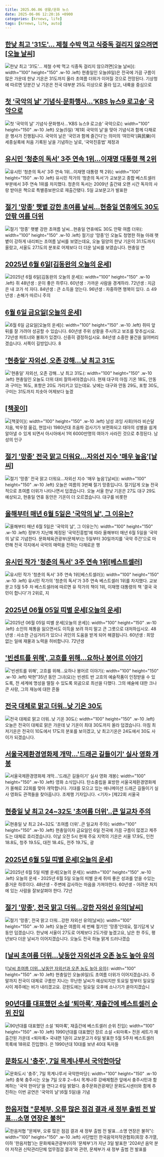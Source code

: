 ```yaml
---
title: 2025.06.06 생활/문화 뉴스
date: 2025-06-06 12:20:16 +0900
categories: [krnews, life]
tags: [krnews, life, auto]
---
```

## [한낮 최고 '31도'... 제철 수박 먹고 식중독 걸리지 않으려면[오늘 날씨]](https://n.news.naver.com/mnews/article/119/0002965259)

![한낮 최고 '31도'... 제철 수박 먹고 식중독 걸리지 않으려면[오늘 날씨]](https://mimgnews.pstatic.net/image/origin/119/2025/06/06/2965259.jpg?type=nf220_150){: width="100" height="150" .w-10 .left}
현충일인 오늘(6일)은 전국에 가끔 구름이 많은 가운데 한낮 기온은 31도까지 올라 초여름 더위가 이어질 것으로 전망된다. 기상청에 따르면 당분간 낮 기온은 전국 대부분 25도 이상으로 올라 덥고, 내륙을 중심으로

## [첫 ‘국악의 날’ 기념식·문화행사…‘KBS 뉴스9 로고송’ 국악으로](https://n.news.naver.com/mnews/article/056/0011964927)

![첫 ‘국악의 날’ 기념식·문화행사…‘KBS 뉴스9 로고송’ 국악으로](https://mimgnews.pstatic.net/image/origin/056/2025/06/05/11964927.jpg?type=nf220_150){: width="100" height="150" .w-10 .left}
오늘(5일) ‘제1회 국악의 날’을 맞아 기념식과 함께 다채로운 행사가 진행됩니다. 국악의 날은 ‘국민과 함께 즐긴다’는 의미의 ‘여민락’(與民樂)이 세종실록에 처음 기록된 날을 기념하는 날로, ‘국악진흥법’ 제정과

## [유시민 ‘청춘의 독서’ 3주 연속 1위…이재명 대통령 책 2위](https://n.news.naver.com/mnews/article/081/0003546948)

![유시민 ‘청춘의 독서’ 3주 연속 1위…이재명 대통령 책 2위](https://mimgnews.pstatic.net/image/origin/081/2025/06/06/3546948.jpg?type=nf220_150){: width="100" height="150" .w-10 .left}
유시민 작가의 ‘청춘의 독서’가 교보문고 종합 베스트셀러 부분에서 3주 연속 1위를 차지했다. 청춘의 독서는 2009년 출간돼 오랜 시간 독자의 사랑 받아온 책으로 특별증보판으로 재출간됐다. 5일 교보문고가 발표한

## [절기 '망종' 햇볕 강한 초여름 날씨…현충일 연휴에도 30도 안팎 여름 더위](https://n.news.naver.com/mnews/article/079/0004032328)

![절기 '망종' 햇볕 강한 초여름 날씨…현충일 연휴에도 30도 안팎 여름 더위](https://mimgnews.pstatic.net/image/origin/079/2025/06/05/4032328.jpg?type=nf220_150){: width="100" height="150" .w-10 .left}
절기상 '망종'인 오늘도 청명한 하늘 아래 햇볕이 강하게 내리쬐는 초여름 날씨를 보였는데요, 오늘 밀양의 한낮 기온이 31.1도까지 올랐고, 서울도 27.1도의 분포로 어제보다 더 더운 날씨를 보였습니다. 현충일 연

## [2025년 6월 6일[김동완의 오늘의 운세]](https://n.news.naver.com/mnews/article/081/0003546847)

![2025년 6월 6일[김동완의 오늘의 운세]](https://mimgnews.pstatic.net/image/origin/081/2025/06/06/3546847.jpg?type=nf220_150){: width="100" height="150" .w-10 .left}
쥐 48년생 : 운이 좋은 하루다. 60년생 : 가까운 사람을 경계하라. 72년생 : 지금은 내 코가 석 자다. 84년생 : 큰 소득을 얻는다. 96년생 : 자중하면 행복이 있다. 소 49년생 : 손해가 따르니 주의

## [6월 6일 금요일[오늘의 운세]](https://n.news.naver.com/mnews/article/366/0001083233)

![6월 6일 금요일[오늘의 운세]](https://mimgnews.pstatic.net/image/origin/366/2025/06/06/1083233.jpg?type=nf220_150){: width="100" height="150" .w-10 .left}
쥐띠 앞 뒤를 잘 가려야 성공할 수 있습니다. 60년생 주위 상황을 주시하고 보조를 맞추십시요. 72년생 파트너와 불화가 있겠다. 신중히 결정하십시요. 84년생 소중한 물건을 잃어버리겠습니다. 서쪽이 길방입니다. 8

## ['현충일’ 자외선, 오존 강해…낮 최고 31도](https://n.news.naver.com/mnews/article/657/0000039198)

!['현충일’ 자외선, 오존 강해…낮 최고 31도](https://mimgnews.pstatic.net/image/origin/657/2025/06/06/39198.jpg?type=nf220_150){: width="100" height="150" .w-10 .left}
현충일인 오늘도 더위 대비 잘하셔야겠습니다. 현재 대구의 아침 기온 18도, 안동과 구미는 16도, 포항은 20도 가리키고 있는데요. 낮에는 대구와 안동 29도, 포항 30도, 구미는 31도까지 치솟아 어제보다 높겠

## [[책꽂이]](https://n.news.naver.com/mnews/article/081/0003546892)

![[책꽂이]](https://mimgnews.pstatic.net/image/origin/081/2025/06/06/3546892.jpg?type=nf220_150){: width="100" height="150" .w-10 .left}
남성 과잉 사회(마라 비슨달 지음, 박우정 옮김, 현암사) 1980년대 초음파 검사기가 보편화되고 태아의 성별을 쉽게 알아낼 수 있게 되면서 아시아에서 1억 6000만명의 여아가 사라진 것으로 추정된다. 남성의 인구

## [절기 '망종' 전국 맑고 더워요…자외선 지수 '매우 높음'[날씨]](https://n.news.naver.com/mnews/article/057/0001889922)

![절기 '망종' 전국 맑고 더워요…자외선 지수 '매우 높음'[날씨]](https://mimgnews.pstatic.net/image/origin/057/2025/06/05/1889922.jpg?type=nf220_150){: width="100" height="150" .w-10 .left}
오늘은 여름의 3번째 절기 망종입니다. 절기답게 오늘 전국적으로 초여름 더위가 나타나면서 덥겠습니다. 오늘 서울 한낮 기온은 27도 대구 29도 예상되고, 현충일 연휴 동안은 기온이 더 오르겠습니다. 대구를 비롯한

## [올해부터 매년 6월 5일은 '국악의 날', 그 이유는?](https://n.news.naver.com/mnews/article/018/0006031320)

![올해부터 매년 6월 5일은 '국악의 날', 그 이유는?](https://mimgnews.pstatic.net/image/origin/018/2025/06/05/6031320.jpg?type=nf220_150){: width="100" height="150" .w-10 .left}
정부가 지난해 제정된 ‘국악진흥법’에 따라 올해부터 매년 6월 5일을 ‘국악의 날’로 기념한다. 문화체육관광부(문체부)는 5일부터 30일까지를 ‘국악 주간’으로 마련해 전국 각지에서 국악의 매력을 전하는 다채로운 행

## [유시민 작가 '청춘의 독서' 3주 연속 1위[베스트셀러]](https://n.news.naver.com/mnews/article/003/0013289628)

![유시민 작가 '청춘의 독서' 3주 연속 1위[베스트셀러]](https://mimgnews.pstatic.net/image/origin/003/2025/06/06/13289628.jpg?type=nf220_150){: width="100" height="150" .w-10 .left}
유시민 작가의 '청춘의 독서'가 3주 연속 베스트셀러 1위를 차지했다. 교보문고 5월 5주 차 베스트셀러에 따르면 유 작가의 책이 1위, 이재명 대통령의 책 '결국 국민이 합니다'가 2위로, 지

## [2025년 06월 05일 띠별 운세[오늘의 운세]](https://n.news.naver.com/mnews/article/030/0003319029)

![2025년 06월 05일 띠별 운세[오늘의 운세]](https://mimgnews.pstatic.net/image/origin/030/2025/06/05/3319029.jpg?type=nf220_150){: width="100" height="150" .w-10 .left}
소인의 체통을 잃으면서도 이득을 보려 하지 말고 큰 그릇으로 대처하십시오. 48년생 : 사소한 근심거리가 있으나 귀인의 도움을 받게 되어 해결됩니다. 60년생 : 희망 없는 일에 재물과 노력을 허비합니다. 72년생

## ['빈센트를 위해', 고흐를 위해…요하나 봉어르 이야기](https://n.news.naver.com/mnews/article/003/0013288639)

!['빈센트를 위해', 고흐를 위해…요하나 봉어르 이야기](https://mimgnews.pstatic.net/image/origin/003/2025/06/05/13288639.jpg?type=nf220_150){: width="100" height="150" .w-10 .left}
박현"35년 동안 그녀(요)는 빈센트 반 고흐의 예술작품이 인정받을 수 있도록, 전 세계에 명성을 떨칠 수 있도록 외곬으로 최선을 다했다. 그의 예술에 대한 크나큰 사랑, 그의 재능에 대한 흔들

## [전국 대체로 맑고 더워‥낮 기온 30도](https://n.news.naver.com/mnews/article/214/0001428400)

![전국 대체로 맑고 더워‥낮 기온 30도](https://mimgnews.pstatic.net/image/origin/214/2025/06/05/1428400.jpg?type=nf220_150){: width="100" height="150" .w-10 .left}
오늘은 전국이 대체로 맑은 가운데 낮 기온이 최대 30도까지 올라 덥겠습니다. 아침 최저기온은 전국이 10도에서 17도의 분포를 보이겠고, 낮 최고기온은 24도에서 30도 사이가 되겠습니다.

## [서울국제환경영화제 개막…'드래곤 길들이기' 실사 영화 개봉](https://n.news.naver.com/mnews/article/055/0001264135)

![서울국제환경영화제 개막…'드래곤 길들이기' 실사 영화 개봉](https://mimgnews.pstatic.net/image/origin/055/2025/06/05/1264135.jpg?type=nf220_150){: width="100" height="150" .w-10 .left}
영화 소식입니다. 탄소중립을 표방한 서울국제환경영화제가 올해로 22회를 맞아 개막합니다. 기대를 모으고 있는 애니메이션 드래곤 길들이기 실사 영화도 관객들을 찾아옵니다. 조제행 기자입니다. <기자> [제22회 서울국

## [현충일 낮 최고 24~32도 '초여름 더위'..큰 일교차 주의](https://n.news.naver.com/mnews/article/660/0000086693)

![현충일 낮 최고 24~32도 '초여름 더위'..큰 일교차 주의](https://mimgnews.pstatic.net/image/origin/660/2025/06/06/86693.jpg?type=nf220_150){: width="100" height="150" .w-10 .left}
현충일이자 금요일인 6일 전국에 가끔 구름이 많겠고 제주도는 대체로 흐리겠습니다. 이날 오전 5시 현재 주요 지역의 기온은 서울 17.9도, 인천 18.8도, 청주 19.5도, 대전 18.4도, 전주 19.7도, 광

## [2025년 6월 5일 띠별 운세[오늘의 운세]](https://n.news.naver.com/mnews/article/018/0006031321)

![2025년 6월 5일 띠별 운세[오늘의 운세]](https://mimgnews.pstatic.net/image/origin/018/2025/06/05/6031321.jpg?type=nf220_150){: width="100" height="150" .w-10 .left}
오늘의 운세 - 2025년 6월 5일 오늘의 띠별 운세 쥐띠 좋은 성과를 얻을 수있는 즐거운 하루이다. 48년생 - 주변에 감사하는 마음을 가져야한다. 60년생 - 어려운 처지에 있는 사람을 잘보살펴야 한다. 72년

## [절기 '망종', 전국 맑고 더워…강한 자외선 유의[날씨]](https://n.news.naver.com/mnews/article/422/0000746721)

![절기 '망종', 전국 맑고 더워…강한 자외선 유의[날씨]](https://mimgnews.pstatic.net/image/origin/422/2025/06/05/746721.jpg?type=nf220_150){: width="100" height="150" .w-10 .left}
오늘은 여름의 세 번째 절기인 '망종'인데요, 절기답게 낮 동안 덥겠습니다. 한낮에 서울이 27도로 어제보다 2도가량 높겠고요, 남은 한 주도, 평년보다 더운 날씨가 이어지겠습니다. 오늘도 전국 하늘 맑게 드러나겠습

## [[날씨 초여름 더위…낮동안 자외선과 오존 농도 높아 유의](https://n.news.naver.com/mnews/article/055/0001264307)

![[날씨 초여름 더위…낮동안 자외선과 오존 농도 높아 유의](https://mimgnews.pstatic.net/image/origin/055/2025/06/06/1264307.jpg?type=nf220_150){: width="100" height="150" .w-10 .left}
현충일인 오늘(6일)도 초여름 더위가 이어지겠습니다. 주말까지 전국이 대체로 구름만 지나는 무난한 날씨가 예상되지만 토요일 밤부터 일요일 사이 제주에는 비가 내리겠고요. 강원도에는 일요일 오후에 소나기가 쏟아지겠습니

## [90년대를 대표했던 소설 ‘퇴마록’, 재출간에 베스트셀러 순위 진입](https://n.news.naver.com/mnews/article/032/0003374520)

![90년대를 대표했던 소설 ‘퇴마록’, 재출간에 베스트셀러 순위 진입](https://mimgnews.pstatic.net/image/origin/032/2025/06/06/3374520.jpg?type=nf220_150){: width="100" height="150" .w-10 .left}
1990년대를 대표했던 장르 소설 <퇴마록> 전권 세트가 재출간된 가운데 <퇴마록> 국내편 1권이 교보문고가 6일 발표한 5월 5주차 베스트셀러 목록에 18위로 진입했다. 은 1990년대 10대를 보낸 40대 독자들

## [문화도시 '충주', 7일 목계나루서 국악한마당](https://n.news.naver.com/mnews/article/001/0015435538)

![문화도시 '충주', 7일 목계나루서 국악한마당](https://mimgnews.pstatic.net/image/origin/001/2025/06/06/15435538.jpg?type=nf220_150){: width="100" height="150" .w-10 .left}
충북 충주시는 오늘 7일 오후 2∼6시 목계나루 강배체험관 앞에서 충주시민과 함께하는 '국악 한마당'을 연다고 6일 밝혔다. 충주문화관광재단 문화도시센터와 함께 추진하는 이번 공연은 '국악의 날'(6월 5일)을 기념

## [한음저협 "문체부, 오류 많은 점검 결과 새 정부 출범 전 발표…소명 연장은 불허"](https://n.news.naver.com/mnews/article/029/0002959502)

![한음저협 "문체부, 오류 많은 점검 결과 새 정부 출범 전 발표…소명 연장은 불허"](https://mimgnews.pstatic.net/image/origin/029/2025/06/05/2959502.jpg?type=nf220_150){: width="100" height="150" .w-10 .left}
사단법인 한국음악저작권협회(회장 추가열, 이하 '한음저협')는 문화체육관광부(이하 '문체부')가 지난 3일 발표한 '2024년 음악 분야 저작권 신탁관리단체 업무점검 결과'와 관련, 문체부가 새 정부 출범 전 발표를

